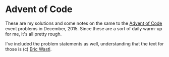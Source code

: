 # Advent of Code

These are my solutions and some notes on the same to the [Advent of Code][advent] event problems in December, 2015. Since these are a sort of daily warm-up for me, it's all pretty rough.

I've included the problem statements as well, understanding that the text for those is (c) [Eric Wastl][eric].


[advent]:http://adventofcode.com
[eric]:https://twitter.com/ericwastl

